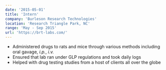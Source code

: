 ```yaml
---
date: '2015-05-01'
title: 'Intern'
company: 'Burleson Research Technologies'
location: 'Research Triangle Park, NC'
range: 'May - Sep 2015'
url: 'https://brt-labs.com/'
---
```


- Administered drugs to rats and mice through various methods including oral gavage, *i.p.*, *i.v.*
- Ensured that lab ran under GLP regulations and took daily logs
- Helped with drug testing studies from a host of clients all over the globe
